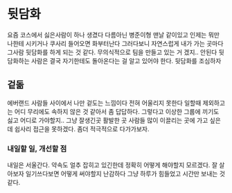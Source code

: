 # 뒷담화

요즘 코스에서 싫은사람이 하나 생겼다 다름아닌 병준이형 맨날 같이있고 인제는 뭐만 나한테 시키거나 쿠사리 들어오면 화부터난다 그러다보니 자연스럽게 내가 가는 곳마다 그사람 뒷담화를 하게 되는 것 같다. 무의식적으로 팀을 만들고 있는 거 겠지.. 안된다 뒷담화하는 사람은 결국 자기한테도 돌아온다는 걸 알고 있어야 한다. 뒷담화를 조심하자

## 겉돎

에버랜드 사람들 사이에서 나만 겉도는 느낌이다 전혀 어울리지 못한다 일할때 제외하고는 어디 무리에도 속하지 않은 것 같아서 좀 답답하다. 그렇다고 이상한 그룹에 끼기도 싫고 어디로 가야할지.. 그냥 잘생긴곳 활발한 곳 사람들 많이 이끌리는 곳에 가고 싶은데 쉽사리 접근을 못하겠다. 좀더 적극적으로 다가가보자.

### 내일할 일, 개선할 점

내일은 서울간다. 약속도 얼추 잡히고 있긴한데 정확히 어떻게 해야할지 모르겠다. 잘 살아보자 일기쓰다보면 어떻게 써야할지 난감하다 그냥 하루가 힘들었고 시간만 보내는 것 같다.